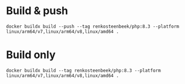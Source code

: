 # Build & push
`docker buildx build --push --tag renkosteenbeek/php:8.3 --platform linux/arm64/v7,linux/arm64/v8,linux/amd64 .`

# Build only
`docker buildx build --tag renkosteenbeek/php:8.3 --platform linux/arm64/v7,linux/arm64/v8,linux/amd64 .`